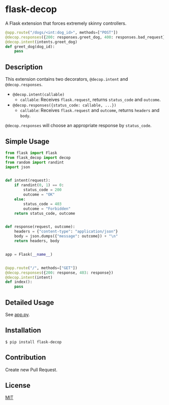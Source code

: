 # flask-decop

A Flask extension that forces extremely skinny controllers.

```python
@app.route("/dogs/<int:dog_id>", methods=["POST"])
@decop.responses({200: responses.greet_dog, 400: responses.bad_request})
@decop.intent(intents.greet_dog)
def greet_dog(dog_id):
    pass
```

## Description

This extension contains two decorators, `@decop.intent` and `@decop.responses`.

* `@decop.intent(callable)`
    * `callable`: Receives `flask.request`, returns `status_code` and `outcome`.
* `@decop.responses({status_code: callable, ...})`
    * `callable`: Receives `flask.request` and `outcome`, returns `headers` and `body`.

`@decop.responses` will choose an appropriate response by `status_code`.

## Simple Usage

```python
from flask import Flask
from flask_decop import decop
from random import randint
import json


def intent(request):
    if randint(0, 1) == 0:
        status_code = 200
        outcome = "OK"
    else:
        status_code = 403
        outcome = "Forbidden"
    return status_code, outcome


def response(request, outcome):
    headers = {"content-type": "application/json"}
    body = json.dumps({"message": outcome}) + "\n"
    return headers, body


app = Flask(__name__)


@app.route("/", methods=["GET"])
@decop.responses({200: response, 403: response})
@decop.intent(intent)
def index():
    pass
```

## Detailed Usage

See [app.py](https://github.com/iwamot/flask-decop/blob/master/app.py).

## Installation

`$ pip install flask-decop`

## Contribution

Create new Pull Request.

## License

[MIT](https://opensource.org/licenses/MIT)
